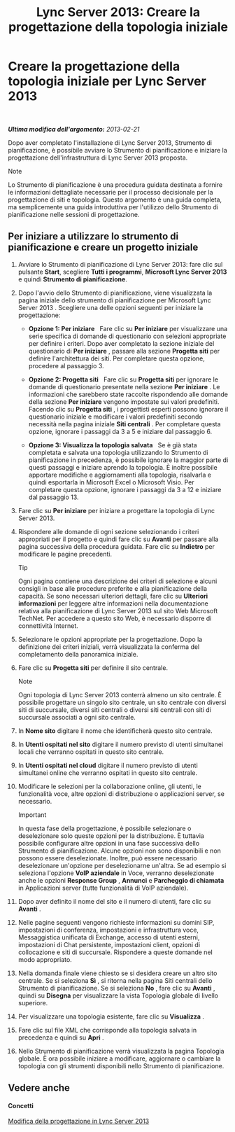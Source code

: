 ﻿---
title: 'Lync Server 2013: Creare la progettazione della topologia iniziale'
TOCTitle: Creare la progettazione della topologia iniziale
ms:assetid: f3131153-de14-41be-b1e6-7d4bb0191af1
ms:mtpsurl: https://technet.microsoft.com/it-it/library/Gg615047(v=OCS.15)
ms:contentKeyID: 52062473
ms.date: 08/24/2015
mtps_version: v=OCS.15
ms.translationtype: HT
---

# Creare la progettazione della topologia iniziale per Lync Server 2013

 

_**Ultima modifica dell'argomento:** 2013-02-21_

Dopo aver completato l'installazione di Lync Server 2013, Strumento di pianificazione, è possibile avviare lo Strumento di pianificazione e iniziare la progettazione dell'infrastruttura di Lync Server 2013 proposta.


> [!NOTE]
> Lo Strumento di pianificazione è una procedura guidata destinata a fornire le informazioni dettagliate necessarie per il processo decisionale per la progettazione di siti e topologia. Questo argomento è una guida completa, ma semplicemente una guida introduttiva per l'utilizzo dello Strumento di pianificazione nelle sessioni di progettazione.



## Per iniziare a utilizzare lo strumento di pianificazione e creare un progetto iniziale

1.  Avviare lo Strumento di pianificazione di Lync Server 2013: fare clic sul pulsante **Start**, scegliere **Tutti i programmi**, **Microsoft Lync Server 2013** e quindi **Strumento di pianificazione**.

2.  Dopo l'avvio dello Strumento di pianificazione, viene visualizzata la pagina iniziale dello strumento di pianificazione per Microsoft Lync Server 2013 . Scegliere una delle opzioni seguenti per iniziare la progettazione:
    
      - **Opzione 1: Per iniziare**   Fare clic su **Per iniziare** per visualizzare una serie specifica di domande di questionario con selezioni appropriate per definire i criteri. Dopo aver completato la sezione iniziale del questionario di **Per iniziare** , passare alla sezione **Progetta siti** per definire l'architettura dei siti. Per completare questa opzione, procedere al passaggio 3.
    
      - **Opzione 2: Progetta siti**   Fare clic su **Progetta siti** per ignorare le domande di questionario presentate nella sezione **Per iniziare** . Le informazioni che sarebbero state raccolte rispondendo alle domande della sezione **Per iniziare** vengono impostate sui valori predefiniti. Facendo clic su **Progetta siti** , i progettisti esperti possono ignorare il questionario iniziale e modificare i valori predefiniti secondo necessità nella pagina iniziale **Siti centrali** . Per completare questa opzione, ignorare i passaggi da 3 a 5 e iniziare dal passaggio 6.
    
      - **Opzione 3: Visualizza la topologia salvata**   Se è già stata completata e salvata una topologia utilizzando lo Strumento di pianificazione in precedenza, è possibile ignorare la maggior parte di questi passaggi e iniziare aprendo la topologia. È inoltre possibile apportare modifiche e aggiornamenti alla topologia, risalvarla e quindi esportarla in Microsoft Excel o Microsoft Visio. Per completare questa opzione, ignorare i passaggi da 3 a 12 e iniziare dal passaggio 13.

3.  Fare clic su **Per iniziare** per iniziare a progettare la topologia di Lync Server 2013.

4.  Rispondere alle domande di ogni sezione selezionando i criteri appropriati per il progetto e quindi fare clic su **Avanti** per passare alla pagina successiva della procedura guidata. Fare clic su **Indietro** per modificare le pagine precedenti.
    
    > [!tip]  
    > Ogni pagina contiene una descrizione dei criteri di selezione e alcuni consigli in base alle procedure preferite e alla pianificazione della capacità. Se sono necessari ulteriori dettagli, fare clic su <strong>Ulteriori informazioni</strong> per leggere altre informazioni nella documentazione relativa alla pianificazione di Lync Server 2013 sul sito Web Microsoft TechNet. Per accedere a questo sito Web, è necessario disporre di connettività Internet.

5.  Selezionare le opzioni appropriate per la progettazione. Dopo la definizione dei criteri iniziali, verrà visualizzata la conferma del completamento della panoramica iniziale.

6.  Fare clic su **Progetta siti** per definire il sito centrale.
    

    > [!NOTE]
    > Ogni topologia di Lync Server 2013 conterrà almeno un sito centrale. È possibile progettare un singolo sito centrale, un sito centrale con diversi siti di succursale, diversi siti centrali o diversi siti centrali con siti di succursale associati a ogni sito centrale.



7.  In **Nome sito** digitare il nome che identificherà questo sito centrale.

8.  In **Utenti ospitati nel sito** digitare il numero previsto di utenti simultanei locali che verranno ospitati in questo sito centrale.

9.  In **Utenti ospitati nel cloud** digitare il numero previsto di utenti simultanei online che verranno ospitati in questo sito centrale.

10. Modificare le selezioni per la collaborazione online, gli utenti, le funzionalità voce, altre opzioni di distribuzione o applicazioni server, se necessario.
    
    > [!IMPORTANT]  
    > In questa fase della progettazione, è possibile selezionare o deselezionare solo queste opzioni per la distribuzione. È tuttavia possibile configurare altre opzioni in una fase successiva dello Strumento di pianificazione. Alcune opzioni non sono disponibili e non possono essere deselezionate. Inoltre, può essere necessario deselezionare un'opzione per deselezionarne un'altra. Se ad esempio si seleziona l'opzione <strong>VoIP aziendale</strong> in Voce, verranno deselezionate anche le opzioni <strong>Response Group</strong> , <strong>Annunci</strong> e <strong>Parcheggio di chiamata</strong> in Applicazioni server (tutte funzionalità di VoIP aziendale).

11. Dopo aver definito il nome del sito e il numero di utenti, fare clic su **Avanti** .

12. Nelle pagine seguenti vengono richieste informazioni su domini SIP, impostazioni di conferenza, impostazioni e infrastruttura voce, Messaggistica unificata di Exchange, accesso di utenti esterni, impostazioni di Chat persistente, impostazioni client, opzioni di collocazione e siti di succursale. Rispondere a queste domande nel modo appropriato.

13. Nella domanda finale viene chiesto se si desidera creare un altro sito centrale. Se si seleziona **Sì** , si ritorna nella pagina Siti centrali dello Strumento di pianificazione. Se si seleziona **No** , fare clic su **Avanti** , quindi su **Disegna** per visualizzare la vista Topologia globale di livello superiore.

14. Per visualizzare una topologia esistente, fare clic su **Visualizza** .

15. Fare clic sul file XML che corrisponde alla topologia salvata in precedenza e quindi su **Apri** .

16. Nello Strumento di pianificazione verrà visualizzata la pagina Topologia globale. È ora possibile iniziare a modificare, aggiornare o cambiare la topologia con gli strumenti disponibili nello Strumento di pianificazione.

## Vedere anche

#### Concetti

[Modifica della progettazione in Lync Server 2013](lync-server-2013-editing-the-design.md)

